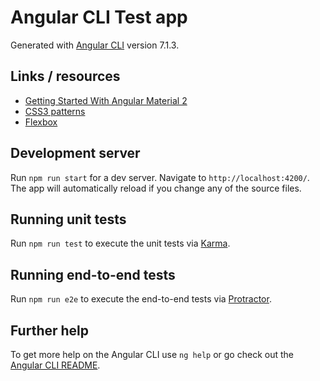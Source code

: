 # Angular CLI Test app

Generated with [Angular CLI](https://github.com/angular/angular-cli) version 7.1.3.

## Links / resources
- [Getting Started With Angular Material 2](https://alligator.io/angular/angular-material-2/)
- [CSS3 patterns](https://leaverou.github.io/css3patterns/)
- [Flexbox](https://css-tricks.com/snippets/css/a-guide-to-flexbox/)


## Development server

Run `npm run start` for a dev server. Navigate to `http://localhost:4200/`. The app will automatically reload if you change any of the source files.

## Running unit tests

Run `npm run test` to execute the unit tests via [Karma](https://karma-runner.github.io).

## Running end-to-end tests

Run `npm run e2e` to execute the end-to-end tests via [Protractor](http://www.protractortest.org/).

## Further help

To get more help on the Angular CLI use `ng help` or go check out the [Angular CLI README](https://github.com/angular/angular-cli/blob/master/README.md).





